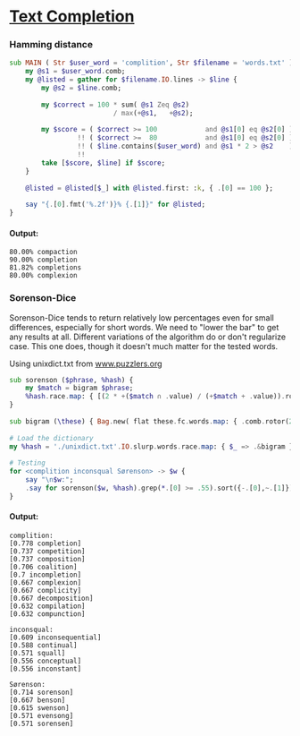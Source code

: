 [1]: https://rosettacode.org/wiki/Text_Completion

# [Text Completion][1]





### Hamming distance

```raku
sub MAIN ( Str $user_word = 'complition', Str $filename = 'words.txt' ) {
    my @s1 = $user_word.comb;
    my @listed = gather for $filename.IO.lines -> $line {
        my @s2 = $line.comb;
 
        my $correct = 100 * sum( @s1 Zeq @s2)
                          / max(+@s1,   +@s2);
 
        my $score = ( $correct >= 100            and @s1[0] eq @s2[0] ) ?? 100
                 !! ( $correct >=  80            and @s1[0] eq @s2[0] ) ?? $correct
                 !! ( $line.contains($user_word) and @s1 * 2 > @s2    ) ?? 80
                 !!                                                        0;
        take [$score, $line] if $score;
    }
 
    @listed = @listed[$_] with @listed.first: :k, { .[0] == 100 };
 
    say "{.[0].fmt('%.2f')}% {.[1]}" for @listed;
}
```

#### Output:
```
80.00% compaction
90.00% completion
81.82% completions
80.00% complexion
```


### Sorenson-Dice



Sorenson-Dice tends to return relatively low percentages even for small differences, especially for short words. We need to "lower the bar" to get any results at all. Different variations of the algorithm do or don't regularize case. This one does, though it doesn't much matter for the tested words.



Using unixdict.txt from www.puzzlers.org

```raku
sub sorenson ($phrase, %hash) {
    my $match = bigram $phrase;
    %hash.race.map: { [(2 * +($match ∩ .value) / (+$match + .value)).round(.001), .key] }
}
 
sub bigram (\these) { Bag.new( flat these.fc.words.map: { .comb.rotor(2 => -1)».join } ) }
 
# Load the dictionary
my %hash = './unixdict.txt'.IO.slurp.words.race.map: { $_ => .&bigram };
 
# Testing
for <complition inconsqual Sørenson> -> $w {
    say "\n$w:";
    .say for sorenson($w, %hash).grep(*.[0] >= .55).sort({-.[0],~.[1]}).head(10);
}
```

#### Output:
```
complition:
[0.778 completion]
[0.737 competition]
[0.737 composition]
[0.706 coalition]
[0.7 incompletion]
[0.667 complexion]
[0.667 complicity]
[0.667 decomposition]
[0.632 compilation]
[0.632 compunction]

inconsqual:
[0.609 inconsequential]
[0.588 continual]
[0.571 squall]
[0.556 conceptual]
[0.556 inconstant]

Sørenson:
[0.714 sorenson]
[0.667 benson]
[0.615 swenson]
[0.571 evensong]
[0.571 sorensen]
```
